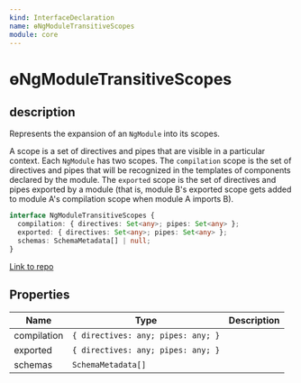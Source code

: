 ```yaml
---
kind: InterfaceDeclaration
name: ɵNgModuleTransitiveScopes
module: core
---
```


# ɵNgModuleTransitiveScopes

## description

Represents the expansion of an `NgModule` into its scopes.

A scope is a set of directives and pipes that are visible in a particular context. Each
`NgModule` has two scopes. The `compilation` scope is the set of directives and pipes that will
be recognized in the templates of components declared by the module. The `exported` scope is the
set of directives and pipes exported by a module (that is, module B's exported scope gets added
to module A's compilation scope when module A imports B).

```ts
interface NgModuleTransitiveScopes {
  compilation: { directives: Set<any>; pipes: Set<any> };
  exported: { directives: Set<any>; pipes: Set<any> };
  schemas: SchemaMetadata[] | null;
}
```

[Link to repo](https://github.com/timdeschryver/angular/blob/master/packages/core/src/metadata/ng_module.ts#L28-L32)

## Properties

| Name        | Type                               | Description |
| ----------- | ---------------------------------- | ----------- |
| compilation | `{ directives: any; pipes: any; }` |             |
| exported    | `{ directives: any; pipes: any; }` |             |
| schemas     | `SchemaMetadata[]`                 |             |

